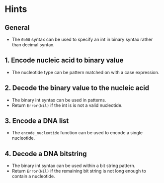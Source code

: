 # Hints

## General

- The `0b00` syntax can be used to specify an int in binary syntax rather than
  decimal syntax.

## 1. Encode nucleic acid to binary value

- The nucleotide type can be pattern matched on with a case expression.

## 2. Decode the binary value to the nucleic acid

- The binary int syntax can be used in patterns.
- Return `Error(Nil)` if the int is is not a valid nucleotide.

## 3. Encode a DNA list

- The `encode_nucleotide` function can be used to encode a single nucleotide.

## 4. Decode a DNA bitstring

- The binary int syntax can be used within a bit string pattern.
- Return `Error(Nil)` if the remaining bit string is not long enough to contain
  a nucleotide.
